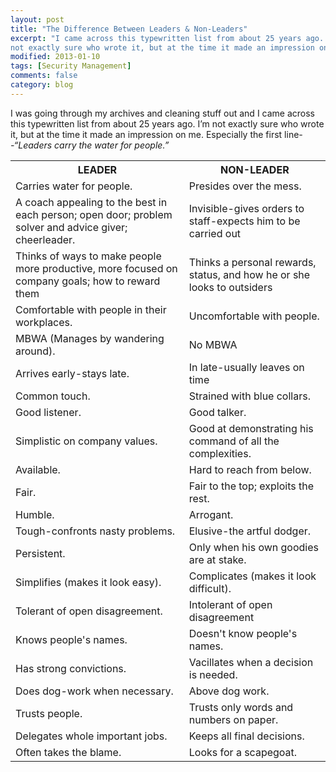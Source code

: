 ```yaml
---
layout: post
title: "The Difference Between Leaders & Non-Leaders"
excerpt: "I came across this typewritten list from about 25 years ago. I’m
not exactly sure who wrote it, but at the time it made an impression on me."
modified: 2013-01-10
tags: [Security Management]
comments: false
category: blog
---
```


I was going through my archives and cleaning stuff out and I came across this
typewritten list from about 25 years ago. I’m not exactly sure who wrote it,
but at the time it made an impression on me. Especially the first
line<em>--“Leaders carry the water for people.”</em>

<table><tbody><tr><th>LEADER</th><th>NON-LEADER</th></tr>
<tr><td>Carries water for people.</td><td>Presides over the mess.</td></tr>
<tr><td>A coach appealing to the best in each person; open door; problem solver
and advice giver; cheerleader.</td><td>Invisible-gives orders to staff-expects
him to be carried out</td></tr>
<tr><td>Thinks of ways to make people more productive, more focused on company
goals; how to reward them</td><td>Thinks a personal rewards, status, and how he
or she looks to outsiders</td></tr>
<tr><td>Comfortable with people in their workplaces.</td><td>Uncomfortable with
people.</td></tr>
<tr><td>MBWA (Manages by wandering around).</td><td>No MBWA</td></tr>
<tr><td>Arrives early-stays late.</td><td>In late-usually leaves on
time</td></tr>
<tr><td>Common touch.</td><td>Strained with blue collars.</td></tr>
<tr><td>Good listener.</td><td>Good talker.</td></tr>
<tr><td>Simplistic on company values.</td><td>Good at demonstrating his command
of all the complexities.</td></tr>
<tr><td>Available.</td><td>Hard to reach from below.</td></tr>
<tr><td>Fair.</td><td>Fair to the top; exploits the rest.</td></tr>
<tr><td>Humble.</td><td>Arrogant.</td></tr>
<tr><td>Tough-confronts nasty problems.</td><td>Elusive-the artful
dodger.</td></tr>
<tr><td>Persistent.</td><td>Only when his own goodies are at stake.</td></tr>
<tr><td>Simplifies (makes it look easy).</td><td>Complicates (makes it look
difficult).</td></tr>
<tr><td>Tolerant of open disagreement.</td><td>Intolerant of open
disagreement</td></tr>
<tr><td>Knows people's names.</td><td>Doesn't know people's names.</td></tr>
<tr><td>Has strong convictions.</td><td>Vacillates when a decision is
needed.</td></tr>
<tr><td>Does dog-work when necessary.</td><td>Above dog work.</td></tr>
<tr><td>Trusts people.</td><td>Trusts only words and numbers on paper.</td></tr>
<tr><td>Delegates whole important jobs.</td><td>Keeps all final
decisions.</td></tr>
<tr><td>Often takes the blame.</td><td>Looks for a scapegoat.</td></tr>
</tbody></table>
